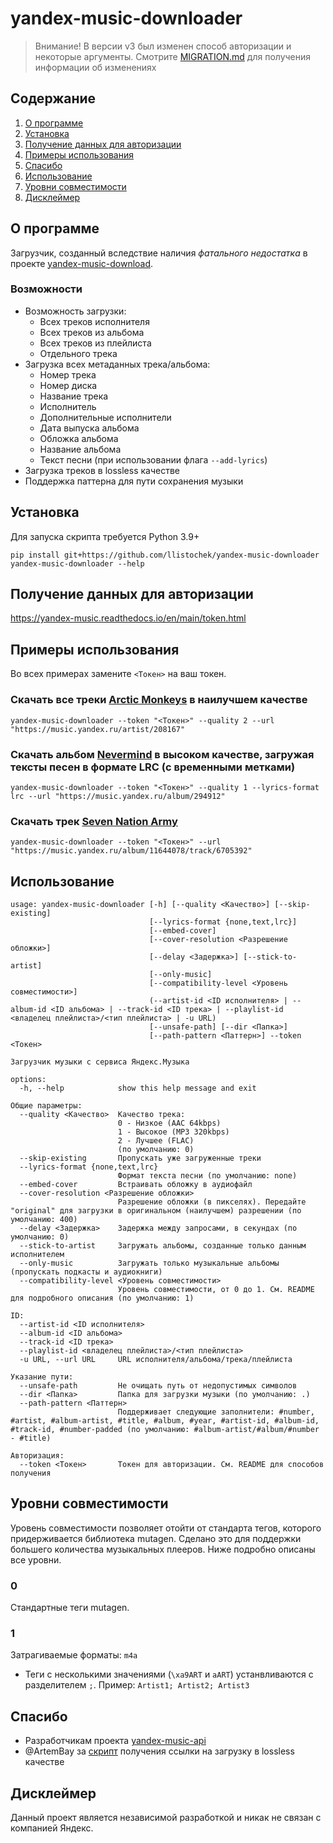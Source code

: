 # yandex-music-downloader

> Внимание! В версии v3 был изменен способ авторизации и некоторые
> аргументы. Смотрите [MIGRATION.md](MIGRATION.md) для получения информации
> об изменениях

## Содержание
1. [О программе](#О-программе)
2. [Установка](#Установка)
3. [Получение данных для авторизации](#Получение-данных-для-авторизации)
4. [Примеры использования](#Примеры-использования)
5. [Спасибо](#Спасибо)
6. [Использование](#Использование)
7. [Уровни совместимости](#Уровни-совместимости)
8. [Дисклеймер](#Дисклеймер)

## О программе
Загрузчик, созданный вследствие наличия *фатального недостатка* в проекте [yandex-music-download](https://github.com/kaimi-io/yandex-music-download).

### Возможности
- Возможность загрузки:
    - Всех треков исполнителя
    - Всех треков из альбома
    - Всех треков из плейлиста
    - Отдельного трека
- Загрузка всех метаданных трека/альбома:
    - Номер трека
    - Номер диска
    - Название трека
    - Исполнитель
    - Дополнительные исполнители
    - Дата выпуска альбома
    - Обложка альбома
    - Название альбома
    - Текст песни (при использовании флага `--add-lyrics`)
- Загрузка треков в lossless качестве
- Поддержка паттерна для пути сохранения музыки

## Установка
Для запуска скрипта требуется Python 3.9+
```
pip install git+https://github.com/llistochek/yandex-music-downloader
yandex-music-downloader --help
```

## Получение данных для авторизации
https://yandex-music.readthedocs.io/en/main/token.html

## Примеры использования
Во всех примерах замените `<Токен>` на ваш токен.

### Скачать все треки [Arctic Monkeys](https://music.yandex.ru/artist/208167) в наилучшем качестве
```
yandex-music-downloader --token "<Токен>" --quality 2 --url "https://music.yandex.ru/artist/208167"
```

### Скачать альбом [Nevermind](https://music.yandex.ru/album/294912) в высоком качестве, загружая тексты песен в формате LRC (с временными метками)
```
yandex-music-downloader --token "<Токен>" --quality 1 --lyrics-format lrc --url "https://music.yandex.ru/album/294912"
```

### Скачать трек [Seven Nation Army](https://music.yandex.ru/album/11644078/track/6705392)
```
yandex-music-downloader --token "<Токен>" --url "https://music.yandex.ru/album/11644078/track/6705392"
```

## Использование
```
usage: yandex-music-downloader [-h] [--quality <Качество>] [--skip-existing]
                               [--lyrics-format {none,text,lrc}]
                               [--embed-cover]
                               [--cover-resolution <Разрешение обложки>]
                               [--delay <Задержка>] [--stick-to-artist]
                               [--only-music]
                               [--compatibility-level <Уровень совместимости>]
                               (--artist-id <ID исполнителя> | --album-id <ID альбома> | --track-id <ID трека> | --playlist-id <владелец плейлиста>/<тип плейлиста> | -u URL)
                               [--unsafe-path] [--dir <Папка>]
                               [--path-pattern <Паттерн>] --token <Токен>

Загрузчик музыки с сервиса Яндекс.Музыка

options:
  -h, --help            show this help message and exit

Общие параметры:
  --quality <Качество>  Качество трека:
                        0 - Низкое (AAC 64kbps)
                        1 - Высокое (MP3 320kbps)
                        2 - Лучшее (FLAC)
                        (по умолчанию: 0)
  --skip-existing       Пропускать уже загруженные треки
  --lyrics-format {none,text,lrc}
                        Формат текста песни (по умолчанию: none)
  --embed-cover         Встраивать обложку в аудиофайл
  --cover-resolution <Разрешение обложки>
                        Разрешение обложки (в пикселях). Передайте "original" для загрузки в оригинальном (наилучшем) разрешении (по умолчанию: 400)
  --delay <Задержка>    Задержка между запросами, в секундах (по умолчанию: 0)
  --stick-to-artist     Загружать альбомы, созданные только данным исполнителем
  --only-music          Загружать только музыкальные альбомы (пропускать подкасты и аудиокниги)
  --compatibility-level <Уровень совместимости>
                        Уровень совместимости, от 0 до 1. См. README для подробного описания (по умолчанию: 1)

ID:
  --artist-id <ID исполнителя>
  --album-id <ID альбома>
  --track-id <ID трека>
  --playlist-id <владелец плейлиста>/<тип плейлиста>
  -u URL, --url URL     URL исполнителя/альбома/трека/плейлиста

Указание пути:
  --unsafe-path         Не очищать путь от недопустимых символов
  --dir <Папка>         Папка для загрузки музыки (по умолчанию: .)
  --path-pattern <Паттерн>
                        Поддерживает следующие заполнители: #number, #artist, #album-artist, #title, #album, #year, #artist-id, #album-id, #track-id, #number-padded (по умолчанию: #album-artist/#album/#number - #title)

Авторизация:
  --token <Токен>       Токен для авторизации. См. README для способов получения
```

## Уровни совместимости
Уровень совместимости позволяет отойти от стандарта тегов, которого
придерживается библиотека mutagen. Сделано это для поддержки большего
количества музыкальных плееров. Ниже подробно описаны все уровни.

### 0
Стандартные теги mutagen.

### 1
Затрагиваемые форматы: `m4a`

- Теги с несколькими значениями (`\xa9ART` и `aART`) устанвливаются с
разделителем `;`. Пример: `Artist1; Artist2; Artist3`


## Спасибо
- Разработчикам проекта [yandex-music-api](https://github.com/MarshalX/yandex-music-api)
- @ArtemBay за [скрипт](https://github.com/MarshalX/yandex-music-api/issues/656#issuecomment-2306542725) получения ссылки на загрузку в lossless качестве


## Дисклеймер
Данный проект является независимой разработкой и никак не связан с компанией Яндекс.
